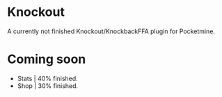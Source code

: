 # Knockout
A currently not finished Knockout/KnockbackFFA plugin for Pocketmine.

# Coming soon

- Stats | 40% finished.
- Shop | 30% finished.
